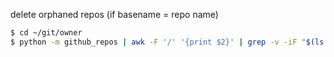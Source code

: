delete orphaned repos (if basename = repo name)

```bash
$ cd ~/git/owner
$ python -m github_repos | awk -F '/' '{print $2}' | grep -v -iF "$(ls -1)" | xargs python -m github_delete
```
